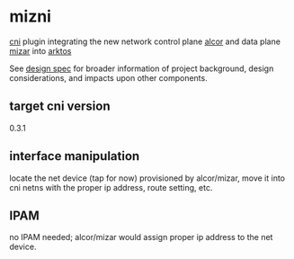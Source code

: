 # mizni
[cni](https://github.com/containernetworking/cni/blob/master/SPEC.md) plugin integrating the new network control plane [alcor](https://github.com/futurewei-cloud/AlcorControlAgent.git) and data plane [mizar](https://github.com/futurewei-cloud/Mizar.git) into [arktos](https://github.com/futurewei-cloud/arktos.git)

See [design spec](https://github.com/futurewei-cloud/arktos/blob/master/docs/design-proposals/network/NICAndVPCSupportInArktos.md) for broader information of project background, design considerations, and impacts upon other components.

## target cni version
0.3.1

## interface manipulation
locate the net device (tap for now) provisioned by alcor/mizar, move it into cni netns with the proper ip address, route setting, etc.

## IPAM
no IPAM needed; alcor/mizar would assign proper ip address to the net device.

